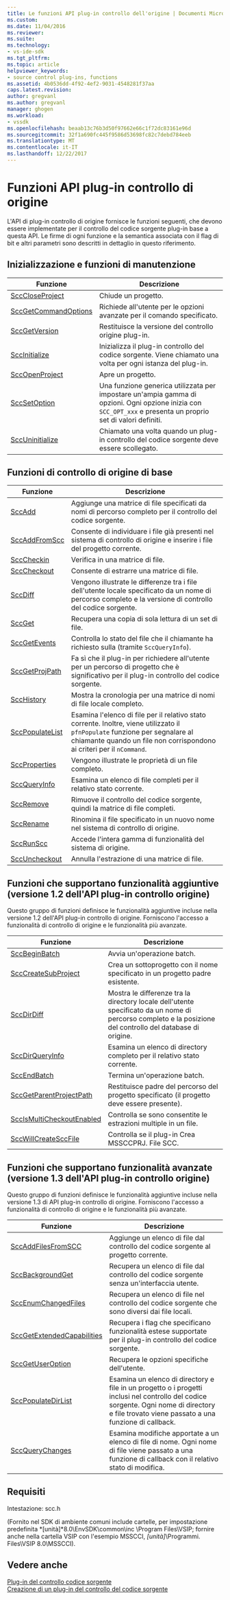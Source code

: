 ```yaml
---
title: Le funzioni API plug-in controllo dell'origine | Documenti Microsoft
ms.custom: 
ms.date: 11/04/2016
ms.reviewer: 
ms.suite: 
ms.technology:
- vs-ide-sdk
ms.tgt_pltfrm: 
ms.topic: article
helpviewer_keywords:
- source control plug-ins, functions
ms.assetid: 4b0536dd-4f92-4ef2-9031-4548281f37aa
caps.latest.revision: 
author: gregvanl
ms.author: gregvanl
manager: ghogen
ms.workload:
- vssdk
ms.openlocfilehash: beaab13c76b3d50f97662e66c1f72dc83161e96d
ms.sourcegitcommit: 32f1a690fc445f9586d53698fc82c7debd784eeb
ms.translationtype: MT
ms.contentlocale: it-IT
ms.lasthandoff: 12/22/2017
---
```

# <a name="source-control-plug-in-api-functions"></a>Funzioni API plug-in controllo di origine
L'API di plug-in controllo di origine fornisce le funzioni seguenti, che devono essere implementate per il controllo del codice sorgente plug-in base a questa API. Le firme di ogni funzione e la semantica associata con il flag di bit e altri parametri sono descritti in dettaglio in questo riferimento.  
  
## <a name="initialization-and-housekeeping-functions"></a>Inizializzazione e funzioni di manutenzione  
  
|Funzione|Descrizione|  
|--------------|-----------------|  
|[SccCloseProject](../extensibility/scccloseproject-function.md)|Chiude un progetto.|  
|[SccGetCommandOptions](../extensibility/sccgetcommandoptions-function.md)|Richiede all'utente per le opzioni avanzate per il comando specificato.|  
|[SccGetVersion](../extensibility/sccgetversion-function.md)|Restituisce la versione del controllo origine plug-in.|  
|[SccInitialize](../extensibility/sccinitialize-function.md)|Inizializza il plug-in controllo del codice sorgente. Viene chiamato una volta per ogni istanza del plug-in.|  
|[SccOpenProject](../extensibility/sccopenproject-function.md)|Apre un progetto.|  
|[SccSetOption](../extensibility/sccsetoption-function.md)|Una funzione generica utilizzata per impostare un'ampia gamma di opzioni. Ogni opzione inizia con `SCC_OPT_xxx` e presenta un proprio set di valori definiti.|  
|[SccUninitialize](../extensibility/sccuninitialize-function.md)|Chiamato una volta quando un plug-in controllo del codice sorgente deve essere scollegato.|  
  
## <a name="core-source-control-functions"></a>Funzioni di controllo di origine di base  
  
|Funzione|Descrizione|  
|--------------|-----------------|  
|[SccAdd](../extensibility/sccadd-function.md)|Aggiunge una matrice di file specificati da nomi di percorso completo per il controllo del codice sorgente.|  
|[SccAddFromScc](../extensibility/sccaddfromscc-function.md)|Consente di individuare i file già presenti nel sistema di controllo di origine e inserire i file del progetto corrente.|  
|[SccCheckin](../extensibility/scccheckin-function.md)|Verifica in una matrice di file.|  
|[SccCheckout](../extensibility/scccheckout-function.md)|Consente di estrarre una matrice di file.|  
|[SccDiff](../extensibility/sccdiff-function.md)|Vengono illustrate le differenze tra i file dell'utente locale specificato da un nome di percorso completo e la versione di controllo del codice sorgente.|  
|[SccGet](../extensibility/sccget-function.md)|Recupera una copia di sola lettura di un set di file.|  
|[SccGetEvents](../extensibility/sccgetevents-function.md)|Controlla lo stato del file che il chiamante ha richiesto sulla (tramite `SccQueryInfo`).|  
|[SccGetProjPath](../extensibility/sccgetprojpath-function.md)|Fa sì che il plug-in per richiedere all'utente per un percorso di progetto che è significativo per il plug-in controllo del codice sorgente.|  
|[SccHistory](../extensibility/scchistory-function.md)|Mostra la cronologia per una matrice di nomi di file locale completo.|  
|[SccPopulateList](../extensibility/sccpopulatelist-function.md)|Esamina l'elenco di file per il relativo stato corrente. Inoltre, viene utilizzato il `pfnPopulate` funzione per segnalare al chiamante quando un file non corrispondono ai criteri per il `nCommand`.|  
|[SccProperties](../extensibility/sccproperties-function.md)|Vengono illustrate le proprietà di un file completo.|  
|[SccQueryInfo](../extensibility/sccqueryinfo-function.md)|Esamina un elenco di file completi per il relativo stato corrente.|  
|[SccRemove](../extensibility/sccremove-function.md)|Rimuove il controllo del codice sorgente, quindi la matrice di file completi.|  
|[SccRename](../extensibility/sccrename-function.md)|Rinomina il file specificato in un nuovo nome nel sistema di controllo di origine.|  
|[SccRunScc](../extensibility/sccrunscc-function.md)|Accede l'intera gamma di funzionalità del sistema di origine.|  
|[SccUncheckout](../extensibility/sccuncheckout-function.md)|Annulla l'estrazione di una matrice di file.|  
  
## <a name="functions-that-support-additional-capability-version-12-of-the-source-control-plug-in-api"></a>Funzioni che supportano funzionalità aggiuntive (versione 1.2 dell'API plug-in controllo origine)  
 Questo gruppo di funzioni definisce le funzionalità aggiuntive incluse nella versione 1.2 dell'API plug-in controllo di origine. Forniscono l'accesso a funzionalità di controllo di origine e le funzionalità più avanzate.  
  
|Funzione|Descrizione|  
|--------------|-----------------|  
|[SccBeginBatch](../extensibility/sccbeginbatch-function.md)|Avvia un'operazione batch.|  
|[SccCreateSubProject](../extensibility/scccreatesubproject-function.md)|Crea un sottoprogetto con il nome specificato in un progetto padre esistente.|  
|[SccDirDiff](../extensibility/sccdirdiff-function.md)|Mostra le differenze tra la directory locale dell'utente specificato da un nome di percorso completo e la posizione del controllo del database di origine.|  
|[SccDirQueryInfo](../extensibility/sccdirqueryinfo-function.md)|Esamina un elenco di directory completo per il relativo stato corrente.|  
|[SccEndBatch](../extensibility/sccendbatch-function.md)|Termina un'operazione batch.|  
|[SccGetParentProjectPath](../extensibility/sccgetparentprojectpath-function.md)|Restituisce padre del percorso del progetto specificato (il progetto deve essere presente).|  
|[SccIsMultiCheckoutEnabled](../extensibility/sccismulticheckoutenabled-function.md)|Controlla se sono consentite le estrazioni multiple in un file.|  
|[SccWillCreateSccFile](../extensibility/sccwillcreatesccfile-function.md)|Controlla se il plug-in Crea MSSCCPRJ. File SCC.|  
  
## <a name="functions-that-support-advanced-capability-version-13-of-the-source-control-plug-in-api"></a>Funzioni che supportano funzionalità avanzate (versione 1.3 dell'API plug-in controllo origine)  
 Questo gruppo di funzioni definisce le funzionalità aggiuntive incluse nella versione 1.3 di API plug-in controllo di origine. Forniscono l'accesso a funzionalità di controllo di origine e le funzionalità più avanzate.  
  
|Funzione|Descrizione|  
|--------------|-----------------|  
|[SccAddFilesFromSCC](../extensibility/sccaddfilesfromscc-function.md)|Aggiunge un elenco di file dal controllo del codice sorgente al progetto corrente.|  
|[SccBackgroundGet](../extensibility/sccbackgroundget-function.md)|Recupera un elenco di file dal controllo del codice sorgente senza un'interfaccia utente.|  
|[SccEnumChangedFiles](../extensibility/sccenumchangedfiles-function.md)|Recupera un elenco di file nel controllo del codice sorgente che sono diversi dai file locali.|  
|[SccGetExtendedCapabilities](../extensibility/sccgetextendedcapabilities-function.md)|Recupera i flag che specificano funzionalità estese supportate per il plug-in controllo del codice sorgente.|  
|[SccGetUserOption](../extensibility/sccgetuseroption-function.md)|Recupera le opzioni specifiche dell'utente.|  
|[SccPopulateDirList](../extensibility/sccpopulatedirlist-function.md)|Esamina un elenco di directory e file in un progetto o i progetti inclusi nel controllo del codice sorgente. Ogni nome di directory e file trovato viene passato a una funzione di callback.|  
|[SccQueryChanges](../extensibility/sccquerychanges-function.md)|Esamina modifiche apportate a un elenco di file di nome. Ogni nome di file viene passato a una funzione di callback con il relativo stato di modifica.|  
  
## <a name="requirements"></a>Requisiti  
 Intestazione: scc.h  
  
 (Fornito nel SDK di ambiente comuni include cartelle, per impostazione predefinita *[unità]*8.0\EnvSDK\common\inc \Program Files\VSIP; fornire anche nella cartella VSIP con l'esempio MSSCCI, *[unità]*\Programmi. Files\VSIP 8.0\MSSCCI).  
  
## <a name="see-also"></a>Vedere anche  
 [Plug-in del controllo codice sorgente](../extensibility/source-control-plug-ins.md)   
 [Creazione di un plug-in del controllo del codice sorgente](../extensibility/internals/creating-a-source-control-plug-in.md)